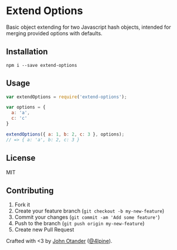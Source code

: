 # Extend Options

Basic object extending for two Javascript hash objects, intended for merging provided
options with defaults.

## Installation

```
npm i --save extend-options
```

## Usage

```javascript
var extendOptions = require('extend-options');

var options = {
  a: 'a',
  c: 'c'
}

extendOptions({ a: 1, b: 2, c: 3 }, options);
// => { a: 'a', b: 2, c: 3 }
```

## License

MIT

## Contributing

1. Fork it
2. Create your feature branch (`git checkout -b my-new-feature`)
3. Commit your changes (`git commit -am 'Add some feature'`)
4. Push to the branch (`git push origin my-new-feature`)
5. Create new Pull Request

Crafted with <3 by [John Otander](http://johnotander.com) ([@4lpine](https://twitter.com/4lpine)).
